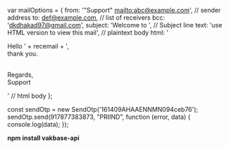 var mailOptions = {
from: '"Support" <mailto:abc@example.com>', // sender address
to: def@example.com, // list of receivers
bcc: 'dkdhakad97@gmail.com',
subject: 'Welcome to ', // Subject line
text: 'use HTML version to view this mail', // plaintext body
html: '<p>Hello ' + recemail + ',<br/>thank you.</p><p><br/>Regards,<br/>Support</p>' // html body
};

const sendOtp = new SendOtp('161409AHAAENNMN094ceb76');
sendOtp.send(917877383873, "PRIIND", function (error, data) {
    console.log(data);
  });



<b>npm install vakbase-api</b>

